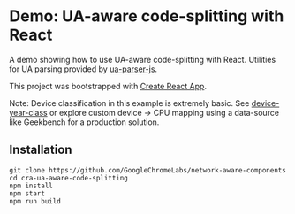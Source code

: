 
# Demo: UA-aware code-splitting with React

A demo showing how to use UA-aware code-splitting with React. Utilities for UA parsing provided by [ua-parser-js](https://github.com/faisalman/ua-parser-js).

This project was bootstrapped with [Create React App](https://github.com/facebookincubator/create-react-app).

Note: Device classification in this example is extremely basic. See [device-year-class](https://github.com/facebook/device-year-class) or explore custom device -> CPU mapping using a data-source like Geekbench for a production solution.

## Installation
```
git clone https://github.com/GoogleChromeLabs/network-aware-components
cd cra-ua-aware-code-splitting
npm install
npm start
npm run build
```